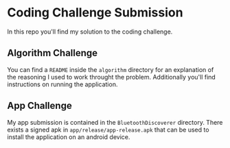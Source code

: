 # Coding Challenge Submission

In this repo you'll find my solution to the coding challenge.

## Algorithm Challenge
You can find a `README` inside the `algorithm` directory for an explanation of the reasoning I used to work throught the problem. Additionally you'll find instructions on running the application.

## App Challenge
My app submission is contained in the `BluetoothDiscoverer` directory. There exists a signed apk in `app/release/app-release.apk` that can be used to install the application on an android device.
